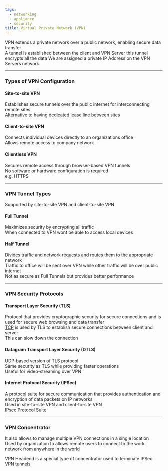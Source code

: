 ```yaml
---
tags:
  - networking
  - appliance
  - security
title: Virtual Private Network (VPN)
---
```


VPN extends a private network over a public network, enabling secure data transfer      
A tunnel is established between the client and VPN Server this tunnel encrypts all the data
We are assigned a private IP Address on the VPN Servers network  

---

### Types of VPN Configuration

#### Site-to-site VPN
Establishes secure tunnels over the public internet for interconnecting remote sites  
Alternative to having dedicated lease line between sites

#### Client-to-site VPN
Connects individual devices directly to an organizations office  
Allows remote access to company network

#### Clientless VPN
Secures remote access through browser-based VPN tunnels  
No software or hardware configuration is required  
e.g. HTTPS 

---

### VPN Tunnel Types
Supported by site-to-site VPN and client-to-site VPN

#### Full Tunnel
Maximizes security by encrypting all traffic  
When connected to VPN wont be able to access local devices

#### Half Tunnel
Divides traffic and network requests and routes them to the appropriate network  
Traffic to office will be sent over VPN while other traffic will be over public internet  
Not as secure as Full Tunnels but provides better performance

---

### VPN Security Protocols

#### Transport Layer Security (TLS)
Protocol that provides cryptographic security for secure connections and is used for secure web browsing and data transfer  
[TCP](../layer-wise-concepts/transport-layer-concepts/tcp-transmission-control-protocol.md) is used by TLS to establish secure connections between client and server  
This can slow down the connection

#### Datagram Transport Layer Security (DTLS)
UDP-based version of TLS protocol  
Same security as TLS while providing faster operations  
Useful for video-streaming over VPN

#### Internet Protocol Security (IPSec)
A protocol suite for secure communication that provides authentication and encryption of data packets on IP networks  
Used in site-to-site VPN and client-to-site VPN  
[IPsec Protocol Suite](../network-protocols/ipsec-protocol-suite.md)

---

### VPN Concentrator

It also allows to manage multiple VPN connections in a single location  
Used by organization to allows remote users to connect to the work network from anywhere in the world

VPN Headend is a special type of concentrator used to terminate IPSec VPN tunnels